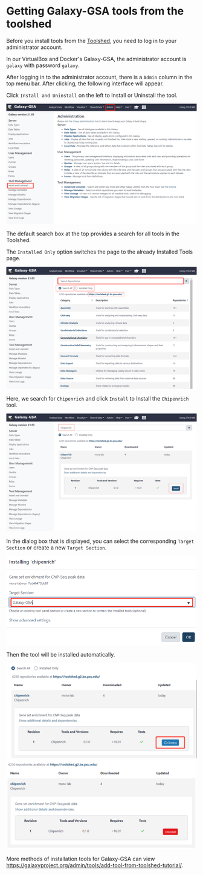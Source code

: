 # Getting Galaxy-GSA tools from the toolshed


Before you install tools from the [Toolshed](https://toolshed.g2.bx.psu.edu/), you need to log in to your administrator account.    

In our VirtualBox and Docker's Galaxy-GSA, the administrator account is `galaxy` with password `galaxy`.    

After logging in to the administrator account, there is a `Admin` column in the top menu bar. After clicking, the following interface will appear.    

Click `Install and Uninstall` on the left to Install or Uninstall the tool.    

<img src="getting-tools-from-toolshed.assets/image-20210722134134075.png" alt="image-20210722134134075" style="zoom:67%;" />

The default search box at the top provides a search for all tools in the Toolshed.  

The `Installed Only` option switches the page to the already Installed Tools page.  

<img src="getting-tools-from-toolshed.assets/image-20210722134406274.png" alt="image-20210722134406274" style="zoom:67%;" />

Here, we search for `Chipenrich` and click `Install` to Install the `Chipenrich` tool.  

<img src="getting-tools-from-toolshed.assets/image-20210722134702520.png" alt="image-20210722134702520" style="zoom:67%;" />

In the dialog box that is displayed, you can select the corresponding `Target Section` or create a new `Target Section`.  

<img src="getting-tools-from-toolshed.assets/image-20210722134905762.png" alt="image-20210722134905762" style="zoom:67%;" />

Then the tool will be installed automatically.

<img src="getting-tools-from-toolshed.assets/image-20210722134944741.png" alt="image-20210722134944741" style="zoom:67%;" />



<img src="getting-tools-from-toolshed.assets/image-20210722135001811.png" alt="image-20210722135001811" style="zoom:67%;" />



More methods of installation tools for Galaxy-GSA can view https://galaxyproject.org/admin/tools/add-tool-from-toolshed-tutorial/.  




